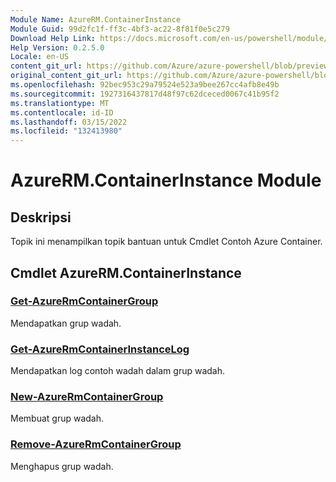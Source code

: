 ```yaml
---
Module Name: AzureRM.ContainerInstance
Module Guid: 99d2fc1f-ff3c-4bf3-ac22-8f81f0e5c279
Download Help Link: https://docs.microsoft.com/en-us/powershell/module/azurerm.containerinstance
Help Version: 0.2.5.0
Locale: en-US
content_git_url: https://github.com/Azure/azure-powershell/blob/preview/src/ResourceManager/ContainerInstance/Commands.ContainerInstance/help/AzureRM.ContainerInstance.md
original_content_git_url: https://github.com/Azure/azure-powershell/blob/preview/src/ResourceManager/ContainerInstance/Commands.ContainerInstance/help/AzureRM.ContainerInstance.md
ms.openlocfilehash: 92bec953c29a79524e523a9bee267cc4afb8e49b
ms.sourcegitcommit: 1927316437817d48f97c62dceced0067c41b95f2
ms.translationtype: MT
ms.contentlocale: id-ID
ms.lasthandoff: 03/15/2022
ms.locfileid: "132413980"
---
```

# AzureRM.ContainerInstance Module
## Deskripsi
Topik ini menampilkan topik bantuan untuk Cmdlet Contoh Azure Container.

## Cmdlet AzureRM.ContainerInstance
### [Get-AzureRmContainerGroup](Get-AzureRmContainerGroup.md)
Mendapatkan grup wadah.

### [Get-AzureRmContainerInstanceLog](Get-AzureRmContainerInstanceLog.md)
Mendapatkan log contoh wadah dalam grup wadah.

### [New-AzureRmContainerGroup](New-AzureRmContainerGroup.md)
Membuat grup wadah.

### [Remove-AzureRmContainerGroup](Remove-AzureRmContainerGroup.md)
Menghapus grup wadah.

